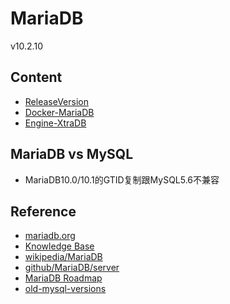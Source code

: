 # MariaDB
v10.2.10


## Content

- [ReleaseVersion](https://en.wikipedia.org/wiki/MariaDB#Versioning)
- [Docker-MariaDB](https://github.com/shawn0915/docker-study/blob/master/docker/Docker-MariaDB.md#mariadb-docker)
- [Engine-XtraDB](../mgmt/storageEngine/XtraDB.md)

## MariaDB vs MySQL

- MariaDB10.0/10.1的GTID复制跟MySQL5.6不兼容


## Reference

- [mariadb.org](https://mariadb.org/)
- [Knowledge Base](https://mariadb.com/kb/en/)
- [wikipedia/MariaDB](http://en.wikipedia.org/wiki/MariaDB)
- [github/MariaDB/server](https://github.com/MariaDB/server)
- [MariaDB Roadmap](https://mariadb.com/kb/en/library/mariadb-roadmap/)
- [old-mysql-versions](https://mariadb.com/kb/en/library/old-mysql-versions/)